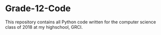 # Grade-12-Code
This repository contains all Python code written for the computer science class of 2018 at my highschool, GRCI.
